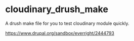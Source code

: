 # cloudinary_drush_make
A drush make file for you to test cloudinary module quickly.

https://www.drupal.org/sandbox/everright/2444793
